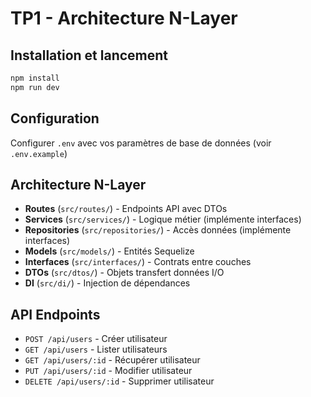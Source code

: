 # TP1 - Architecture N-Layer

## Installation et lancement

```bash
npm install
npm run dev
```

## Configuration

Configurer `.env` avec vos paramètres de base de données (voir `.env.example`)

## Architecture N-Layer

- **Routes** (`src/routes/`) - Endpoints API avec DTOs
- **Services** (`src/services/`) - Logique métier (implémente interfaces)
- **Repositories** (`src/repositories/`) - Accès données (implémente interfaces)
- **Models** (`src/models/`) - Entités Sequelize
- **Interfaces** (`src/interfaces/`) - Contrats entre couches
- **DTOs** (`src/dtos/`) - Objets transfert données I/O
- **DI** (`src/di/`) - Injection de dépendances

## API Endpoints

- `POST /api/users` - Créer utilisateur
- `GET /api/users` - Lister utilisateurs
- `GET /api/users/:id` - Récupérer utilisateur
- `PUT /api/users/:id` - Modifier utilisateur
- `DELETE /api/users/:id` - Supprimer utilisateur
